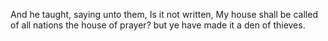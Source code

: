 And he taught, saying unto them, Is it not written, My house shall be called of all nations the house of prayer? but ye have made it a den of thieves.
